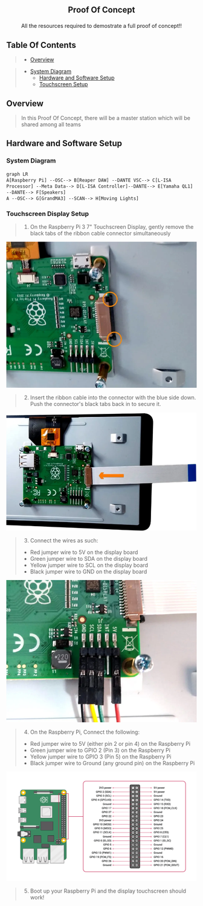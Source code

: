 ## <p align=center>Proof Of Concept
</p>

<p align=center>All the resources required to demostrate a full proof of concept!!</p>

## Table Of Contents
>- [Overview](#overview) 

>- [System Diagram](#system-diagram)
>    - [Hardware and Software Setup](#hardware-and-software-setup)
>   - [Touchscreen Setup](#touchscreen-display-setup)


## Overview
> In this Proof Of Concept, there will be a master station which will be shared among all teams 




## Hardware and Software Setup

### System Diagram
```mermaid
graph LR
A[Raspberry Pi] --OSC--> B[Reaper DAW] --DANTE VSC--> C[L-ISA Processor] --Meta Data--> D[L-ISA Controller]--DANTE--> E[Yamaha QL1] --DANTE--> F[Speakers]
A --OSC--> G[GrandMA3] --SCAN--> H[Moving Lights]
```

### Touchscreen Display Setup

> 1. On the Raspberry Pi 3 7" Touchscreen Display, gently remove the black tabs of the ribbon cable connector simultaneously

<p align = center >
<img src = "./Media Assests/ribbonconnector.png">
</p>

> 2. Insert the ribbon cable into the connector with the blue side down. 
>Push the connector's black tabs back in to secure it.

<p align = center >
<img src="./Media Assests/ribbon-cable-connection.png">
</p>


>3.  Connect the wires as such:
> * Red jumper wire to 5V on the display board
> * Green jumper wire to SDA on the display board
> * Yellow jumper wire to SCL on the display board
> * Black jumper wire to GND on the display board

<p align = center >
<img src="./Media Assests/7inch-screen-jumper-wire-connections.png">
</p>

> 4. On the Raspberry Pi, Connect the following:
> * Red jumper wire to 5V (either pin 2 or pin 4) on the Raspberry Pi
> * Green jumper wire to GPIO 2 (Pin 3) on the Raspberry Pi
> * Yellow jumper wire to GPIO 3 (Pin 5) on the Raspberry Pi
> * Black jumper wire to Ground (any ground pin) on the Raspberry Pi 

<p align = center >
<img src="./Media Assests/pi4_gpio.png">
</p>

> 5. Boot up your Raspberry Pi and the display touchscreen should work!